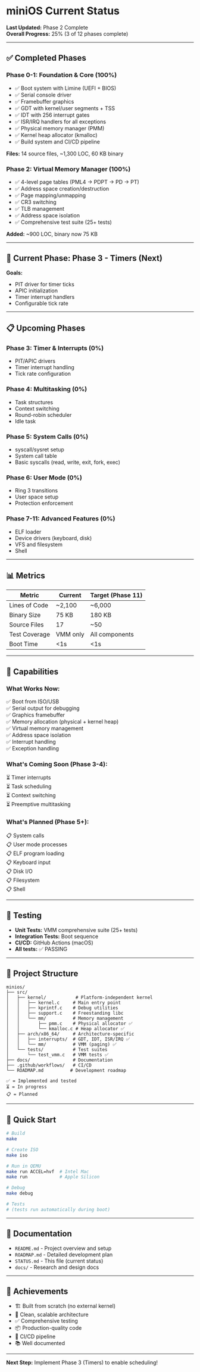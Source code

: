 # miniOS Current Status

**Last Updated:** Phase 2 Complete  
**Overall Progress:** 25% (3 of 12 phases complete)

---

## ✅ Completed Phases

### Phase 0-1: Foundation & Core (100%)
- ✅ Boot system with Limine (UEFI + BIOS)
- ✅ Serial console driver
- ✅ Framebuffer graphics
- ✅ GDT with kernel/user segments + TSS
- ✅ IDT with 256 interrupt gates
- ✅ ISR/IRQ handlers for all exceptions
- ✅ Physical memory manager (PMM)
- ✅ Kernel heap allocator (kmalloc)
- ✅ Build system and CI/CD pipeline

**Files:** 14 source files, ~1,300 LOC, 60 KB binary

### Phase 2: Virtual Memory Manager (100%)
- ✅ 4-level page tables (PML4 → PDPT → PD → PT)
- ✅ Address space creation/destruction
- ✅ Page mapping/unmapping
- ✅ CR3 switching
- ✅ TLB management
- ✅ Address space isolation
- ✅ Comprehensive test suite (25+ tests)

**Added:** ~900 LOC, binary now 75 KB

---

## 🚧 Current Phase: Phase 3 - Timers (Next)

**Goals:**
- PIT driver for timer ticks
- APIC initialization
- Timer interrupt handlers
- Configurable tick rate

---

## 📋 Upcoming Phases

### Phase 3: Timer & Interrupts (0%)
- PIT/APIC drivers
- Timer interrupt handling
- Tick rate configuration

### Phase 4: Multitasking (0%)
- Task structures
- Context switching
- Round-robin scheduler
- Idle task

### Phase 5: System Calls (0%)
- syscall/sysret setup
- System call table
- Basic syscalls (read, write, exit, fork, exec)

### Phase 6: User Mode (0%)
- Ring 3 transitions
- User space setup
- Protection enforcement

### Phase 7-11: Advanced Features (0%)
- ELF loader
- Device drivers (keyboard, disk)
- VFS and filesystem
- Shell

---

## 📊 Metrics

| Metric | Current | Target (Phase 11) |
|--------|---------|-------------------|
| Lines of Code | ~2,100 | ~6,000 |
| Binary Size | 75 KB | 180 KB |
| Source Files | 17 | ~50 |
| Test Coverage | VMM only | All components |
| Boot Time | <1s | <1s |

---

## 🎯 Capabilities

### What Works Now:
✅ Boot from ISO/USB  
✅ Serial output for debugging  
✅ Graphics framebuffer  
✅ Memory allocation (physical + kernel heap)  
✅ Virtual memory management  
✅ Address space isolation  
✅ Interrupt handling  
✅ Exception handling  

### What's Coming Soon (Phase 3-4):
⏳ Timer interrupts  
⏳ Task scheduling  
⏳ Context switching  
⏳ Preemptive multitasking  

### What's Planned (Phase 5+):
📋 System calls  
📋 User mode processes  
📋 ELF program loading  
📋 Keyboard input  
📋 Disk I/O  
📋 Filesystem  
📋 Shell  

---

## 🧪 Testing

- **Unit Tests:** VMM comprehensive suite (25+ tests)
- **Integration Tests:** Boot sequence
- **CI/CD:** GitHub Actions (macOS)
- **All tests:** ✅ PASSING

---

## 📁 Project Structure

```
minios/
├── src/
│   ├── kernel/           # Platform-independent kernel
│   │   ├── kernel.c     # Main entry point
│   │   ├── kprintf.c    # Debug utilities
│   │   ├── support.c    # Freestanding libc
│   │   └── mm/          # Memory management
│   │       ├── pmm.c    # Physical allocator ✅
│   │       └── kmalloc.c # Heap allocator ✅
│   ├── arch/x86_64/     # Architecture-specific
│   │   ├── interrupts/  # GDT, IDT, ISR/IRQ ✅
│   │   └── mm/          # VMM (paging) ✅
│   └── tests/           # Test suites
│       └── test_vmm.c   # VMM tests ✅
├── docs/                # Documentation
├── .github/workflows/   # CI/CD
└── ROADMAP.md          # Development roadmap

✅ = Implemented and tested
⏳ = In progress
📋 = Planned
```

---

## 🚀 Quick Start

```bash
# Build
make

# Create ISO
make iso

# Run in QEMU
make run ACCEL=hvf  # Intel Mac
make run            # Apple Silicon

# Debug
make debug

# Tests
# (tests run automatically during boot)
```

---

## 📖 Documentation

- `README.md` - Project overview and setup
- `ROADMAP.md` - Detailed development plan
- `STATUS.md` - This file (current status)
- `docs/` - Research and design docs

---

## 🎉 Achievements

- 🏗️ Built from scratch (no external kernel)
- 🔧 Clean, scalable architecture
- ✅ Comprehensive testing
- 📦 Production-quality code
- 🚀 CI/CD pipeline
- 📚 Well documented

---

**Next Step:** Implement Phase 3 (Timers) to enable scheduling!
